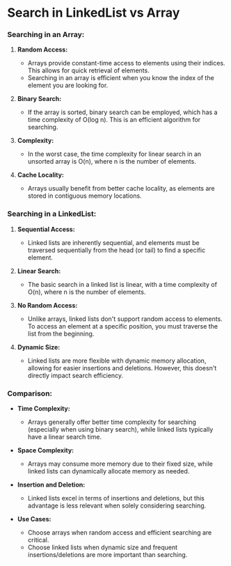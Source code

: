 # Search in LinkedList vs Array

### Searching in an Array:

1. **Random Access:**
   - Arrays provide constant-time access to elements using their indices. This allows for quick retrieval of elements.
   - Searching in an array is efficient when you know the index of the element you are looking for.

2. **Binary Search:**
   - If the array is sorted, binary search can be employed, which has a time complexity of O(log n). This is an efficient algorithm for searching.

3. **Complexity:**
   - In the worst case, the time complexity for linear search in an unsorted array is O(n), where n is the number of elements.

4. **Cache Locality:**
   - Arrays usually benefit from better cache locality, as elements are stored in contiguous memory locations.

### Searching in a LinkedList:

1. **Sequential Access:**
   - Linked lists are inherently sequential, and elements must be traversed sequentially from the head (or tail) to find a specific element.

2. **Linear Search:**
   - The basic search in a linked list is linear, with a time complexity of O(n), where n is the number of elements.

3. **No Random Access:**
   - Unlike arrays, linked lists don't support random access to elements. To access an element at a specific position, you must traverse the list from the beginning.

4. **Dynamic Size:**
   - Linked lists are more flexible with dynamic memory allocation, allowing for easier insertions and deletions. However, this doesn't directly impact search efficiency.

### Comparison:

- **Time Complexity:**
  - Arrays generally offer better time complexity for searching (especially when using binary search), while linked lists typically have a linear search time.

- **Space Complexity:**
  - Arrays may consume more memory due to their fixed size, while linked lists can dynamically allocate memory as needed.

- **Insertion and Deletion:**
  - Linked lists excel in terms of insertions and deletions, but this advantage is less relevant when solely considering searching.

- **Use Cases:**
  - Choose arrays when random access and efficient searching are critical.
  - Choose linked lists when dynamic size and frequent insertions/deletions are more important than searching.
